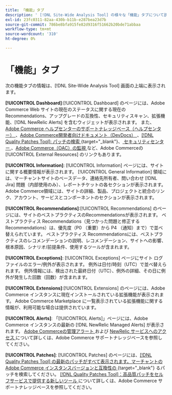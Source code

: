 ```yaml
---
title: 「機能」タブ
description: ' [!DNL Site-Wide Analysis Tool] の様々な「機能」タブについて説明します。'
exl-id: 23fc0311-82aa-430b-b11b-e287bea23d7b
source-git-commit: 786be8bfa915fe82d9316f51662b20bde71abbaa
workflow-type: tm+mt
source-wordcount: '310'
ht-degree: 0%

---
```


# 「機能」タブ

次の機能タブの情報は、[!DNL Site-Wide Analysis Tool] 画面の上端に表示されます。

**[!UICONTROL Dashboard]**:[!UICONTROL Dashboard] のページには、Adobe Commerce Web サイトの現在のステータスに関する現在のRecommendations、アップグレードの互換性、セキュリティスキャン、拡張機能、[!DNL NewRelic Alerts] を含むウィジェットが表示されます。 また、[Adobe Commerce ヘルプセンターのサポートナレッジベース（ヘルプセンター） ](https://experienceleague.adobe.com/docs/commerce-knowledge-base/kb/overview.html)、[Adobe Commerce開発者向けドキュメント（DevDocs） ](https://developer.adobe.com/commerce/docs/)、[[!DNL Quality Patches Tool]: パッチの検索 ](https://experienceleague.adobe.com/tools/commerce-quality-patches/index.html){target="_blank"}、[ セキュリティセンター ](https://helpx.adobe.com/security.html)、[Adobe Commerce（OAC）の監視 ](https://experienceleague.adobe.com/docs/commerce-operations/tools/observation-for-adobe-commerce/intro.html) など、Adobe Commerceの [!UICONTROL External Resources] のリンクもあります。

**[!UICONTROL Information]**: [!UICONTROL Information] ページには、サイトに関する概要情報が表示されます。
[!UICONTROL General Information] 領域には、マーチャントサイトのベースデータ、連絡先所有者、問い合わせ [!DNL Jira] 問題（内部使用のみ）、レポートチケットの各セクションが表示されます。
Adobe Commerce領域には、サイトの詳細、製品、プロジェクトと統合のリンク、アカウント、サービスとコンポーネントのセクションが表示されます。

**[!UICONTROL Recommendations]**:[!UICONTROL Recommendations] のページには、サイトのベストプラクティスのRecommendationsが表示されます。 ベストプラクティス Recommendations（見つかった問題と修正するRecommendations）は、優先度（P0 （重要）から P4 （通知）まで）で並べ替えられています。
ベストプラクティス Recommendationsには、ベストプラクティスのレコメンデーションの説明、レコメンデーション、サイトへの影響、根本原因、シナリオ/前提条件、使用するツールが含まれます。

**[!UICONTROL Exceptions]**: [!UICONTROL Exceptions] ページにサイト ログ ファイルのエラー/例外が表示されます。 例外は日付/時刻（UTC）で並べ替えられます。
例外情報には、検出された最終日付（UTC）、例外の詳細、その日に例外が発生した回数（回数）が含まれます。

**[!UICONTROL Extensions]**:[!UICONTROL Extensions] のページには、Adobe Commerce インスタンスに現在インストールされている拡張機能が表示されます。 Adobe Commerce Marketplace に一覧表示されている拡張機能に関する情報が、利用可能な場合は提供されています。

**[!UICONTROL Alerts]**: 「[!UICONTROL Alerts]」ページには、Adobe Commerce インスタンスの最新の [!DNL NewRelic Managed Alerts] が表示されます。 [Adobe Commerceの管理アラート ](https://experienceleague.adobe.com/docs/commerce-knowledge-base/kb/support-tools/managed-alerts/managed-alerts-for-magento-commerce.html) および [NewRelic サービスへのアクセス ](https://experienceleague.adobe.com/docs/commerce-knowledge-base/kb/faq/access-new-relic-services.html) について詳しくは、Adobe Commerce サポートナレッジベースを参照してください。

**[!UICONTROL Patches]**: [!UICONTROL Patches] のページには、[[!DNL Quality Patches Tool] の最新のパッチがすべて表示されます。マーチャントのAdobe Commerce インスタンスバージョンと互換性の ](https://experienceleague.adobe.com/tools/commerce-quality-patches/index.html){target="_blank"} るパッチを検索してください。 [[!DNL Quality Patches Tool]：高品質パッチをセルフサービスで提供する新しいツール ](https://experienceleague.adobe.com/docs/commerce-knowledge-base/kb/announcements/commerce-announcements/magento-quality-patches-released-new-tool-to-self-serve-quality-patches.html) について詳しくは、Adobe Commerce サポートナレッジベースを参照してください。
